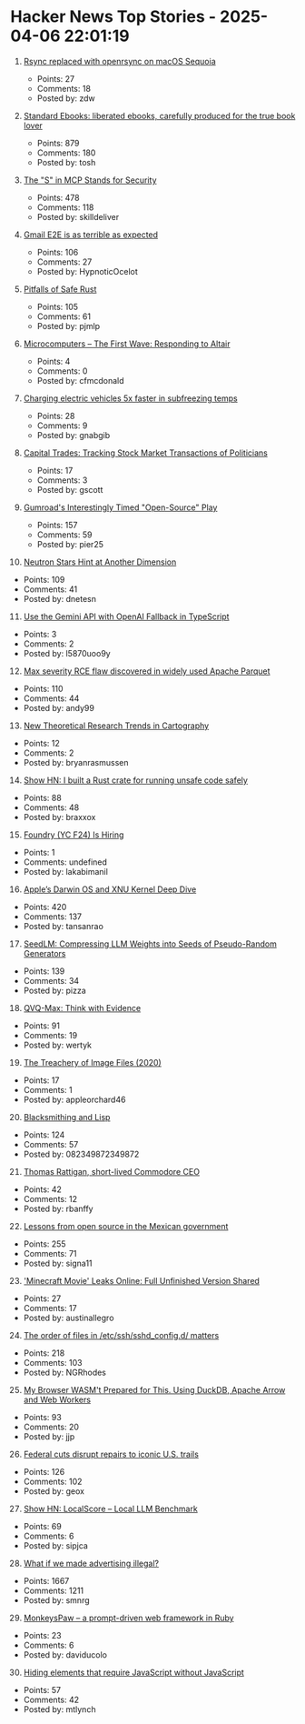 # Hacker News Top Stories - 2025-04-06 22:01:19

1. [Rsync replaced with openrsync on macOS Sequoia](https://derflounder.wordpress.com/2025/04/06/rsync-replaced-with-openrsync-on-macos-sequoia/)
   - Points: 27
   - Comments: 18
   - Posted by: zdw

2. [Standard Ebooks: liberated ebooks, carefully produced for the true book lover](https://standardebooks.org)
   - Points: 879
   - Comments: 180
   - Posted by: tosh

3. [The "S" in MCP Stands for Security](https://elenacross7.medium.com/%EF%B8%8F-the-s-in-mcp-stands-for-security-91407b33ed6b)
   - Points: 478
   - Comments: 118
   - Posted by: skilldeliver

4. [Gmail E2E is as terrible as expected](https://michal.sapka.pl/2025/gmail-e2e-is-as-terrible-as-expected/)
   - Points: 106
   - Comments: 27
   - Posted by: HypnoticOcelot

5. [Pitfalls of Safe Rust](https://corrode.dev/blog/pitfalls-of-safe-rust/)
   - Points: 105
   - Comments: 61
   - Posted by: pjmlp

6. [Microcomputers – The First Wave: Responding to Altair](https://technicshistory.com/2025/04/06/microcomputers-the-first-wave-responding-to-altair/)
   - Points: 4
   - Comments: 0
   - Posted by: cfmcdonald

7. [Charging electric vehicles 5x faster in subfreezing temps](https://news.umich.edu/charging-electric-vehicles-5x-faster-in-subfreezing-temps/)
   - Points: 28
   - Comments: 9
   - Posted by: gnabgib

8. [Capital Trades: Tracking Stock Market Transactions of Politicians](https://www.capitoltrades.com/)
   - Points: 17
   - Comments: 3
   - Posted by: gscott

9. [Gumroad's Interestingly Timed "Open-Source" Play](https://tedium.co/2025/04/06/gumroad-open-source-doge-drama/)
   - Points: 157
   - Comments: 59
   - Posted by: pier25

10. [Neutron Stars Hint at Another Dimension](https://nautil.us/neutron-stars-hint-at-another-dimension-1202180/)
   - Points: 109
   - Comments: 41
   - Posted by: dnetesn

11. [Use the Gemini API with OpenAI Fallback in TypeScript](https://sometechblog.com/posts/try-gemini-api-with-openai-fallback/)
   - Points: 3
   - Comments: 2
   - Posted by: l5870uoo9y

12. [Max severity RCE flaw discovered in widely used Apache Parquet](https://www.bleepingcomputer.com/news/security/max-severity-rce-flaw-discovered-in-widely-used-apache-parquet/)
   - Points: 110
   - Comments: 44
   - Posted by: andy99

13. [New Theoretical Research Trends in Cartography](https://www.researchgate.net/publication/26467883_NEW_THEORETICAL_RESEARCH_TRENDS_IN_CARTOGRAPHY)
   - Points: 12
   - Comments: 2
   - Posted by: bryanrasmussen

14. [Show HN: I built a Rust crate for running unsafe code safely](https://github.com/brannondorsey/mem-isolate)
   - Points: 88
   - Comments: 48
   - Posted by: braxxox

15. [Foundry (YC F24) Is Hiring](https://www.ycombinator.com/companies/foundry/jobs/WvDDlqc-founding-fullstack-engineer-building-the-future-of-browser-agents)
   - Points: 1
   - Comments: undefined
   - Posted by: lakabimanil

16. [Apple’s Darwin OS and XNU Kernel Deep Dive](https://tansanrao.com/blog/2025/04/xnu-kernel-and-darwin-evolution-and-architecture/)
   - Points: 420
   - Comments: 137
   - Posted by: tansanrao

17. [SeedLM: Compressing LLM Weights into Seeds of Pseudo-Random Generators](https://machinelearning.apple.com/research/seedlm-compressing)
   - Points: 139
   - Comments: 34
   - Posted by: pizza

18. [QVQ-Max: Think with Evidence](https://qwenlm.github.io/blog/qvq-max-preview/)
   - Points: 91
   - Comments: 19
   - Posted by: wertyk

19. [The Treachery of Image Files (2020)](http://beyondloom.com/blog/images.html)
   - Points: 17
   - Comments: 1
   - Posted by: appleorchard46

20. [Blacksmithing and Lisp](http://funcall.blogspot.com/2025/04/blacksmithing-and-lisp.html)
   - Points: 124
   - Comments: 57
   - Posted by: 082349872349872

21. [Thomas Rattigan, short-lived Commodore CEO](https://dfarq.homeip.net/thomas-rattigan-short-lived-commodore-ceo/)
   - Points: 42
   - Comments: 12
   - Posted by: rbanffy

22. [Lessons from open source in the Mexican government](https://lwn.net/Articles/1013776/)
   - Points: 255
   - Comments: 71
   - Posted by: signa11

23. ['Minecraft Movie' Leaks Online: Full Unfinished Version Shared](https://variety.com/2025/film/news/minecraft-movie-leaks-online-unfinished-effects-1236360578/)
   - Points: 27
   - Comments: 17
   - Posted by: austinallegro

24. [The order of files in /etc/ssh/sshd_config.d/ matters](https://utcc.utoronto.ca/~cks/space/blog/sysadmin/OpenSSHConfigOrderMatters)
   - Points: 218
   - Comments: 103
   - Posted by: NGRhodes

25. [My Browser WASM't Prepared for This. Using DuckDB, Apache Arrow and Web Workers](https://motifanalytics.medium.com/my-browser-wasmt-prepared-for-this-using-duckdb-apache-arrow-and-web-workers-in-real-life-e3dd4695623d)
   - Points: 93
   - Comments: 20
   - Posted by: jjp

26. [Federal cuts disrupt repairs to iconic U.S. trails](https://apnews.com/article/pacific-crest-appalachian-trail-federal-layoffs-934a5526570569b625f5d854ec339a04)
   - Points: 126
   - Comments: 102
   - Posted by: geox

27. [Show HN: LocalScore – Local LLM Benchmark](https://www.localscore.ai/download)
   - Points: 69
   - Comments: 6
   - Posted by: sipjca

28. [What if we made advertising illegal?](https://simone.org/advertising/)
   - Points: 1667
   - Comments: 1211
   - Posted by: smnrg

29. [MonkeysPaw – a prompt-driven web framework in Ruby](https://worksonmymachine.substack.com/p/introducing-monkeyspaw-a-prompt-driven)
   - Points: 23
   - Comments: 6
   - Posted by: daviducolo

30. [Hiding elements that require JavaScript without JavaScript](https://0xda.de/blog/2025/04/hiding-elements-that-require-javascript-without-javascript/)
   - Points: 57
   - Comments: 42
   - Posted by: mtlynch


